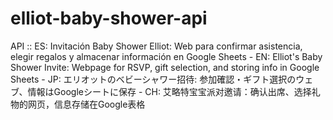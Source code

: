 # elliot-baby-shower-api
API :: ES: Invitación Baby Shower Elliot: Web para confirmar asistencia, elegir regalos y almacenar información en Google Sheets - EN: Elliot's Baby Shower Invite: Webpage for RSVP, gift selection, and storing info in Google Sheets - JP: エリオットのベビーシャワー招待: 参加確認・ギフト選択のウェブ、情報はGoogleシートに保存 - CH: 艾略特宝宝派对邀请：确认出席、选择礼物的网页，信息存储在Google表格
